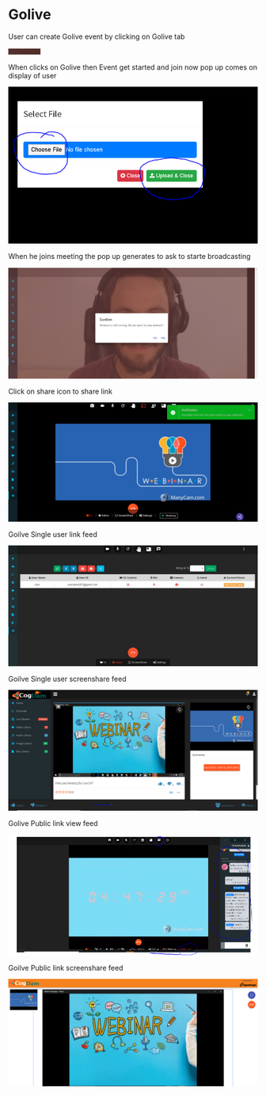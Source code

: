 # Golive

User can create Golive event by clicking on Golive tab 

![](.gitbook/assets/image%20%2845%29.png)

When clicks on Golive then Event get started and join now pop up comes on display of user

![](.gitbook/assets/image%20%28226%29.png)

When he joins meeting the pop up generates to ask to starte broadcasting 

![](.gitbook/assets/image%20%2841%29.png)

Click on share icon to share  link

![](.gitbook/assets/image%20%2816%29.png)

Goilve Single user link feed

![](.gitbook/assets/image%20%28151%29.png)

Goilve Single user screenshare feed

![](.gitbook/assets/microsoftteams-image-3.png)

Golive Public link view feed

![](.gitbook/assets/image%20%28163%29.png)

Goilve Public link screenshare feed

![](.gitbook/assets/microsoftteams-image-4.png)











